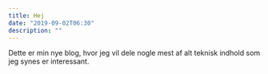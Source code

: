 ```yaml
---
title: Hej
date: "2019-09-02T06:30"
description: ""
---
```


Dette er min nye blog, hvor jeg vil dele nogle mest af alt teknisk indhold som jeg synes er interessant.
